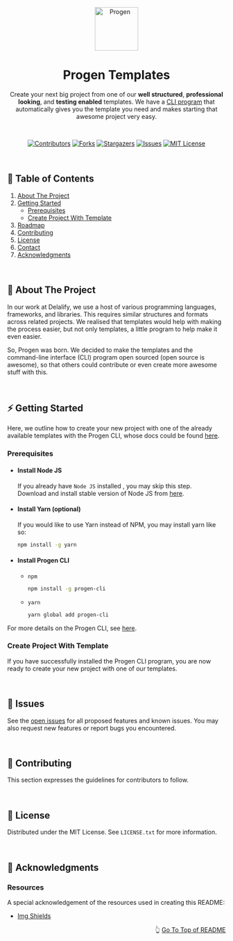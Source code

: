 <div id="top"></div>

<div align="center">
  <a href="https://github.com/delalify/progen-templates">
    <img src="<progen-logo-url-here>" alt="Progen" width="100" height="100">
  </a>

  <br />
  
  <h1 align="center">Progen Templates</h1>

  <p align="center">
   Create your next big project from one of our <b>well structured</b>, <b>professional looking</b>, and <b>testing enabled</b> templates. We have a <a href='(http://github.com/delalify/progen)'>CLI program</a> that automatically gives you the template you need and makes starting that awesome project very easy.
  </p>

  <br />

  <!-- PROJECT SHIELDS -->
  <!--
  *** Reference links are enclosed in brackets [ ] instead of parentheses ( ).
  *** See the bottom of this document for the declaration of the reference variables
  *** for contributors-url, forks-url, etc. This is an optional, concise syntax you may use.
  *** https://www.markdownguide.org/basic-syntax/#reference-style-links
  -->

[![Contributors][contributors-shield]][contributors-url]
[![Forks][forks-shield]][forks-url]
[![Stargazers][stars-shield]][stars-url]
[![Issues][issues-shield]][issues-url]
[![MIT License][license-shield]][license-url]

</div>

<br />

<!-- TABLE OF CONTENTS -->

## 📜 Table of Contents

<ol>
  <li><a href="#about-the-project">About The Project</a></li>
  <li>
    <a href="#getting-started">Getting Started</a>
    <ul>
      <li><a href="#prerequisites">Prerequisites</a></li>
      <li><a href="#create-project-with-template">Create Project With Template</a></li>
    </ul>
  </li>
  <li><a href="#roadmap">Roadmap</a></li>
  <li><a href="#contributing">Contributing</a></li>
  <li><a href="#license">License</a></li>
  <li><a href="#contact">Contact</a></li>
  <li><a href="#acknowledgments">Acknowledgments</a></li>
</ol>

<br />

<!-- ABOUT THE PROJECT -->

## 📖 About The Project

<p>
  In our work at Delalify, we use a host of various programming languages, frameworks, and libraries. This requires similar structures and formats across related projects. We realised that templates would help with making the process easier, but not only templates, a little program to help make it even easier.
</p>
<p>
  So, Progen was born. We decided to make the templates and the command-line interface (CLI) program open sourced (open source is awesome), so that others could contribute or even create more awesome stuff with this.
</p>

<br />

<!-- GETTING STARTED -->

## ⚡ Getting Started

Here, we outline how to create your new project with one of the already available templates with the Progen CLI, whose docs could be found [here](http://github.com/delalify/progen).

### Prerequisites

- #### Install Node JS

  If you already have `Node JS` installed , you may skip this step.<br />
  Download and install stable version of Node JS from [here]().

- #### Install Yarn (optional)

  If you would like to use Yarn instead of NPM, you may install yarn like so:

  ```sh
  npm install -g yarn
  ```

- #### Install Progen CLI

  - `npm`

    ```sh
    npm install -g progen-cli
    ```

  - `yarn`

    ```sh
    yarn global add progen-cli
    ```

For more details on the Progen CLI, see [here](https://github.com/delalify/progen).

### Create Project With Template

If you have successfully installed the Progen CLI program, you are now ready to create your new project with one of our templates.

<br />

<!-- ISSUES -->

## 🎯 Issues

See the [open issues](project-issues-link-here) for all proposed features and known issues. You may also request new features or report bugs you encountered.

<br />

<!-- CONTRIBUTING -->

## 🤝 Contributing

This section expresses the guidelines for contributors to follow.

<br />

<!-- LICENSE -->

## 📰 License

Distributed under the MIT License. See `LICENSE.txt` for more information.

<br />

<!-- ACKNOWLEDGMENTS -->

## 👏 Acknowledgments

### Resources

A special acknowledgement of the resources used in creating this README:

- [Img Shields](https://shields.io)

<p align="right">👆 <a href="#top">Go To Top of README</a></p>

<!-- LINKS & IMAGES -->
<!-- https://www.markdownguide.org/basic-syntax/#reference-style-links -->

[contributors-shield]: link-here
[contributors-url]: link-here
[forks-shield]: link-here
[forks-url]: link-here
[stars-shield]: link-here
[stars-url]: link-here
[issues-shield]: link-here
[issues-url]: link-here
[license-shield]: link-here
[license-url]: link-here
